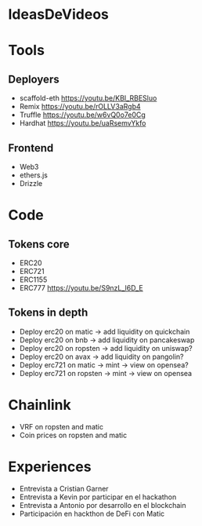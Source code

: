 # IdeasDeVideos

# Tools

## Deployers

- scaffold-eth https://youtu.be/KBI_RBESluo
- Remix https://youtu.be/rOLLV3aRgb4
- Truffle https://youtu.be/w6vQ0o7e0Cg
- Hardhat https://youtu.be/uaRsemvYkfo

## Frontend

- Web3
- ethers.js
- Drizzle

# Code

## Tokens core

- ERC20
- ERC721
- ERC1155
- ERC777 https://youtu.be/S9nzL_l6D_E

## Tokens in depth

- Deploy erc20 on matic -> add liquidity on quickchain
- Deploy erc20 on bnb -> add liquidity on pancakeswap
- Deploy erc20 on ropsten -> add liquidity on uniswap?
- Deploy erc20 on avax -> add liquidity on pangolin?
- Deploy erc721 on matic -> mint -> view on opensea?
- Deploy erc721 on ropsten -> mint -> view on opensea

# Chainlink

- VRF on ropsten and matic
- Coin prices on ropsten and matic

# Experiences

- Entrevista a Cristian Garner
- Entrevista a Kevin por participar en el hackathon
- Entrevista a Antonio por desarrollo en el blockchain
- Participación en hackthon de DeFi con Matic

